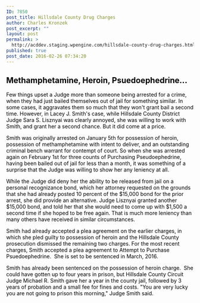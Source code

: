 ```yaml
---
ID: 7850
post_title: Hillsdale County Drug Charges
author: Charles Kronzek
post_excerpt: ""
layout: post
permalink: >
  http://acddev.staging.wpengine.com/hillsdale-county-drug-charges.html
published: true
post_date: 2016-02-26 07:34:20
---
```

<div dir="ltr">
<div class="gmail_quote">
<h2><span style="color: #000000;">Methamphetamine, Heroin, Psuedoephedrine...</span></h2>
<span style="color: #000000;">Few things upset a Judge more than someone being arrested for a crime, when they had just bailed themselves out of jail for something similar. In some cases, it aggravates them so much that they won't grant bail a second time. However, in Lacey J. Smith's case, while Hillsdale County District Judge Sara S. Lisznyai was clearly annoyed, she was willing to work with Smith, and grant her a second chance. But it did come at a price.</span>

<span style="color: #000000;">Smith was originally arrested on January 5th for possession of heroin, possession of methamphetamine with intent to deliver, and an outstanding criminal bench warrant for contempt of court. So when she was arrested again on February 1st for three counts of Purchasing Pseudoephedrine, having been bailed out of jail for less than a month, it was something of a surprise that the Judge was willing to show her any leniency at all.</span>

<span style="color: #000000;">While the Judge did deny her the ability to be released from jail on a personal recognizance bond, which her attorney requested on the grounds that she had already posted 10 percent of the $15,000 bond for the prior arrest, she did provide an alternative. Judge Lisznyai granted another $15,000 bond, and told her that she would need to come up with $1,500 a second time if she hoped to be free again. That is much more leniency than many others have received in similar circumstances.</span>

<span style="color: #000000;">Smith had already accepted a plea agreement on the earlier charges, in which she pled guilty to possession of heroin and the Hillsdale County prosecution dismissed the remaining two charges. For the most recent charges, Smith accepted a plea agreement to Attempt to Purchase Psuedoephedrine.  She is set to be sentenced in March, 2016.</span>

<span style="color: #000000;">Smith has already been sentenced on the possession of heroin charge.  She could have gotten up to four years in prison, but Hillsdale County Circuit Judge Michael R. Smith gave her a year in the county jail, followed by 3 years of probation and a small fee for fines and costs. "You are very lucky you are not going to prison this morning," Judge Smith said. </span>

</div>
</div>